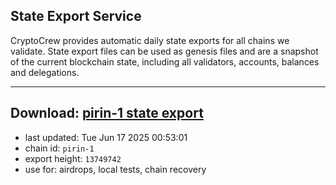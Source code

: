 ## State Export Service
CryptoCrew provides automatic daily state exports for all chains we validate. State export files can be used as genesis files and are a snapshot of the current blockchain state, including all validators, accounts, balances and delegations.

---
**Download: [pirin-1 state export](https://dl-eu2.ccvalidators.com/SERVICE/nolus/pirin-1_export_13749742.json)**
---

- last updated: Tue Jun 17 2025 00:53:01
- chain id: `pirin-1`
- export height: `13749742`
- use for: airdrops, local tests, chain recovery
